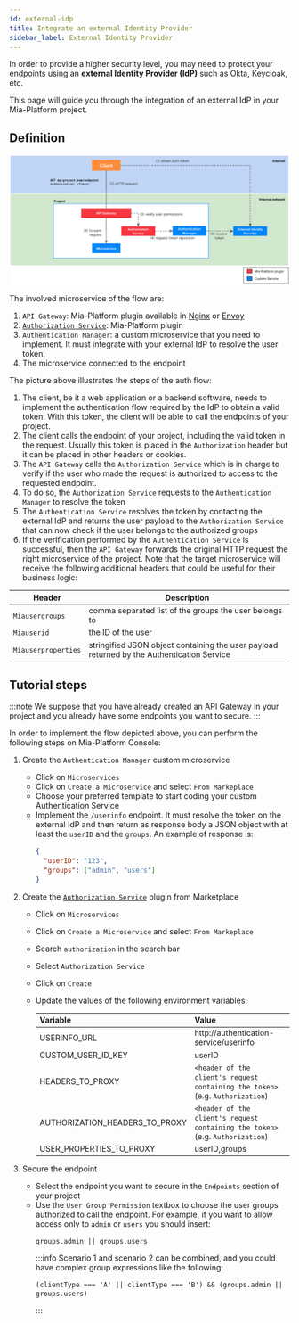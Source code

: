 ```yaml
---
id: external-idp
title: Integrate an external Identity Provider
sidebar_label: External Identity Provider
---
```


In order to provide a higher security level, you may need to protect your endpoints using an **external Identity Provider (IdP)** such as Okta, Keycloak, etc.  

This page will guide you through the integration of an external IdP in your Mia-Platform project. 

## Definition

![Scenario2](img/auth-scenario2.png)

The involved microservice of the flow are:
1. `API Gateway`: Mia-Platform plugin available in [Nginx](/runtime-components/plugins/api-gateway/10_overview.md) or [Envoy](/runtime-components/plugins/envoy-api-gateway/overview.md)
2. [`Authorization Service`](/runtime-components/plugins/authorization-service/10_overview.md): Mia-Platform plugin
3. `Authentication Manager`: a custom microservice that you need to implement. It must integrate with your external IdP to resolve the user token.
4. The microservice connected to the endpoint 

The picture above illustrates the steps of the auth flow:
1. The client, be it a web application or a backend software, needs to implement the authentication flow required by the IdP to obtain a valid token. With this token, the client will be able to call the endpoints of your project.
2. The client calls the endpoint of your project, including the valid token in the request. Usually this token is placed in the `Authorization` header but it can be placed in other headers or cookies.
3. The `API Gateway` calls the `Authorization Service` which is in charge to verify if the user who made the request is authorized to access to the requested endpoint.
4. To do so, the `Authorization Service` requests to the `Authentication Manager` to resolve the token
5. The `Authentication Service` resolves the token by contacting the external IdP and returns the user payload to the `Authorization Service` that can now check if the user belongs to the authorized groups 
6. If the verification performed by the `Authentication Service` is successful, then the `API Gateway` forwards the original HTTP request the right microservice of the project. Note that the target microservice will receive the following additional headers that could be useful for their business logic:
  
  | Header              | Description                                                                                |
  | --------------------| ------------------------------------------------------------------------------------------ |
  | `Miausergroups`     | comma separated list of the groups the user belongs to                                     |
  | `Miauserid`         | the ID of the user                                                                         |
  | `Miauserproperties` | stringified JSON object containing the user payload returned by the Authentication Service |



## Tutorial steps

:::note
We suppose that you have already created an API Gateway in your project and you already have some endpoints you want to secure.
:::

In order to implement the flow depicted above, you can perform the following steps on Mia-Platform Console:
1. Create the `Authentication Manager` custom microservice
    - Click on `Microservices`
    - Click on `Create a Microservice` and select `From Markeplace`
    - Choose your preferred template to start coding your custom Authentication Service
    - Implement the `/userinfo` endpoint. It must resolve the token on the external IdP and then return as response body a JSON object with at least the `userID` and the `groups`. An example of response is:
      ```json
      {
        "userID": "123",
        "groups": ["admin", "users"]
      }
      ```
2. Create the [`Authorization Service`](/runtime-components/plugins/authorization-service/10_overview.md) plugin from Marketplace
    - Click on `Microservices`
    - Click on `Create a Microservice` and select `From Markeplace`
    - Search `authorization` in the search bar
    - Select `Authorization Service`
    - Click on `Create`
    - Update the values of the following environment variables:

      | Variable                       | Value                                                                          |
      | -------------------------------|--------------------------------------------------------------------------------|
      | USERINFO_URL                   | http://authentication-service/userinfo                                         |
      | CUSTOM_USER_ID_KEY             | userID                                                                         |
      | HEADERS_TO_PROXY               | `<header of the client's request containing the token>` (e.g. `Authorization`) |
      | AUTHORIZATION_HEADERS_TO_PROXY | `<header of the client's request containing the token>` (e.g. `Authorization`) |
      | USER_PROPERTIES_TO_PROXY       | userID,groups                                                                  |

3. Secure the endpoint
    - Select the endpoint you want to secure in the `Endpoints` section of your project
    - Use the `User Group Permission` textbox to choose the user groups authorized to call the endpoint. For example, if you want to allow access only to `admin` or `users` you should insert:
      ```
      groups.admin || groups.users
      ```
      :::info
      Scenario 1 and scenario 2 can be combined, and you could have complex group expressions like the following:
        ```
        (clientType === 'A' || clientType === 'B') && (groups.admin || groups.users)
        ```
      :::
